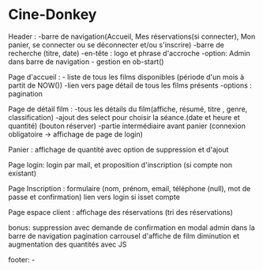 # Cine-Donkey

Header : -barre de navigation(Accueil, Mes réservations(si connecter), Mon panier, se connecter ou se déconnecter et/ou s'inscrire)
	 -barre de recherche (titre, date)
	 -en-tête : logo et phrase d'accroche
	 -option: Admin dans barre de navigation
	 - gestion en ob-start()


Page d'accueil : - liste de tous les films disponibles (période d'un mois à partit de NOW())
		 -lien vers page détail de tous les films présents
		 -options : pagination


Page de détail film : -tous les détails du film(affiche, résumé, titre , genre, classification)
		      -ajout des select pour choisir la séance.(date et heure et quantité) (bouton réserver)
		      -partie intermédiaire avant panier (connexion obligatoire -> affichage de page de login)
			 

Panier : affichage de quantité avec option de suppression et d'ajout
		
	 

Page login: login par mail, et proposition d'inscription (si compte non existant)
	   
Page Inscription :  formulaire (nom, prénom, email, téléphone (null), mot de passe et confirmation)
		            lien vers login si isset compte  


Page espace client : affichage des réservations (tri des réservations)

bonus: suppression avec demande de confirmation en modal
	   admin dans la barre de navigation
	   pagination
	   carrousel d'affiche de film
	   diminution et augmentation des quantités avec JS


footer: - 